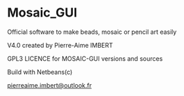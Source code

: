 # Mosaic_GUI

Official software to make beads, mosaic or pencil art easily

V4.0 created by Pierre-Aime IMBERT

GPL3 LICENCE for MOSAIC-GUI versions and sources

Build with Netbeans(c)

pierreaime.imbert@outlook.fr

